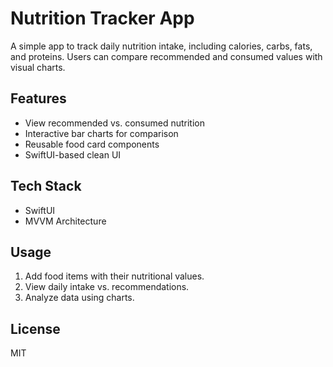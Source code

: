# Nutrition Tracker App

A simple app to track daily nutrition intake, including calories, carbs, fats, and proteins. Users can compare recommended and consumed values with visual charts.

## Features
- View recommended vs. consumed nutrition
- Interactive bar charts for comparison
- Reusable food card components
- SwiftUI-based clean UI

## Tech Stack
- SwiftUI
- MVVM Architecture

## Usage
1. Add food items with their nutritional values.
2. View daily intake vs. recommendations.
3. Analyze data using charts.

## License
MIT
